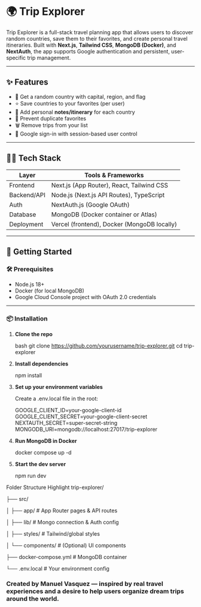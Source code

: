 # 🌍 Trip Explorer

Trip Explorer is a full-stack travel planning app that allows users to discover random countries, save them to their favorites, and create personal travel itineraries. Built with **Next.js**, **Tailwind CSS**, **MongoDB (Docker)**, and **NextAuth**, the app supports Google authentication and persistent, user-specific trip management.

---

## ✨ Features

- 🎲 Get a random country with capital, region, and flag
- ⭐ Save countries to your favorites (per user)
- 📝 Add personal **notes/itinerary** for each country
- 🔄 Prevent duplicate favorites
- 🗑 Remove trips from your list
- 🔐 Google sign-in with session-based user control

---

## 🧑‍💻 Tech Stack

| Layer       | Tools & Frameworks                          |
| ----------- | ------------------------------------------- |
| Frontend    | Next.js (App Router), React, Tailwind CSS   |
| Backend/API | Node.js (Next.js API Routes), TypeScript    |
| Auth        | NextAuth.js (Google OAuth)                  |
| Database    | MongoDB (Docker container or Atlas)         |
| Deployment  | Vercel (frontend), Docker (MongoDB locally) |

---

## 🚀 Getting Started

### 🛠️ Prerequisites

- Node.js 18+
- Docker (for local MongoDB)
- Google Cloud Console project with OAuth 2.0 credentials

---

### 📦 Installation

1.  **Clone the repo**

    bash
    git clone https://github.com/yourusername/trip-explorer.git
    cd trip-explorer

2.  **Install dependencies**

    npm install

3.  **Set up your environment variables**

    Create a .env.local file in the root:

    GOOGLE_CLIENT_ID=your-google-client-id
    GOOGLE_CLIENT_SECRET=your-google-client-secret
    NEXTAUTH_SECRET=super-secret-string
    MONGODB_URI=mongodb://localhost:27017/trip-explorer

4.  **Run MongoDB in Docker**

    docker compose up -d

5.  **Start the dev server**

    npm run dev

Folder Structure Highlight
trip-explorer/

├── src/

│ ├── app/ # App Router pages & API routes

│ ├── lib/ # Mongo connection & Auth config

│ ├── styles/ # Tailwind/global styles

│ └── components/ # (Optional) UI components

├── docker-compose.yml # MongoDB container

└── .env.local # Your environment config

### **Created by Manuel Vasquez — inspired by real travel experiences and a desire to help users organize dream trips around the world.**
